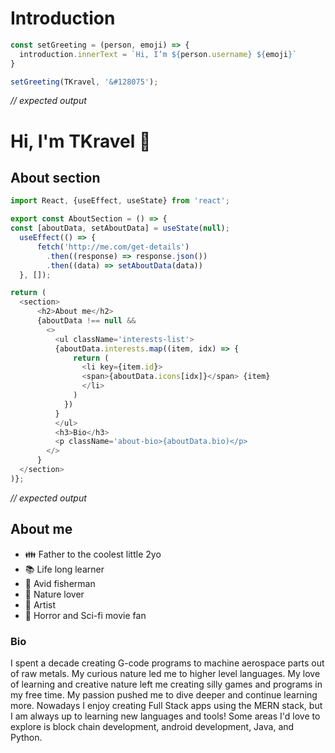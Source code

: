 # Introduction
```javascript
const setGreeting = (person, emoji) => {
  introduction.innerText = `Hi, I’m ${person.username} ${emoji}`
}

setGreeting(TKravel, '&#128075');
```
*// expected output*


<h1>Hi, I'm TKravel 👋</h1>

## About section
```javascript
import React, {useEffect, useState} from 'react';

export const AboutSection = () => {
const [aboutData, setAboutData] = useState(null);
  useEffect(() => {
      fetch('http://me.com/get-details')
        .then((response) => response.json())
        .then((data) => setAboutData(data))
  }, []);

return (
  <section>
      <h2>About me</h2>
      {aboutData !== null &&
        <>
          <ul className='interests-list'>
          {aboutData.interests.map((item, idx) => {
              return (
                <li key={item.id}>
                <span>{aboutData.icons[idx]}</span> {item}
                </li>
              )
            })
          }
          </ul>
          <h3>Bio</h3>
          <p className='about-bio>{aboutData.bio)</p>
        </>
      }
  </section>
)};
```
*// expected output*


<h2>About me</h2>

- :family: Father to the coolest little 2yo
- :books: Life long learner
- :fishing_pole_and_fish: Avid fisherman
- :deciduous_tree: Nature lover
- :art: Artist
- :ghost: Horror and Sci-fi movie fan

<h3>Bio</h3>

I spent a decade creating G-code programs to machine aerospace parts out of raw metals. My curious nature led me to higher level languages. My love of learning and creative nature left me creating silly games and programs in my free time. My passion pushed me to dive deeper and continue learning more. Nowadays I enjoy creating Full Stack apps using the MERN stack, but I am always up to learning new languages and tools! Some areas I'd love to explore is block chain development, android development, Java, and Python.


<!---
TKravel/TKravel is a ✨ special ✨ repository because its `README.md` (this file) appears on your GitHub profile.
You can click the Preview link to take a look at your changes.
--->
